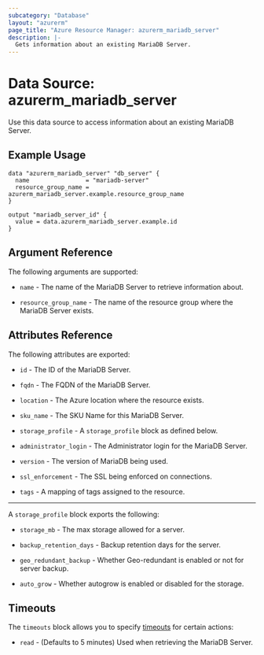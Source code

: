 ```yaml
---
subcategory: "Database"
layout: "azurerm"
page_title: "Azure Resource Manager: azurerm_mariadb_server"
description: |-
  Gets information about an existing MariaDB Server.
---
```


# Data Source: azurerm_mariadb_server

Use this data source to access information about an existing MariaDB Server.

## Example Usage

```hcl
data "azurerm_mariadb_server" "db_server" {
  name                = "mariadb-server"
  resource_group_name = azurerm_mariadb_server.example.resource_group_name
}

output "mariadb_server_id" {
  value = data.azurerm_mariadb_server.example.id
}
```

## Argument Reference

The following arguments are supported:

* `name` - The name of the MariaDB Server to retrieve information about.

* `resource_group_name` - The name of the resource group where the MariaDB Server exists.

## Attributes Reference

The following attributes are exported:

* `id` - The ID of the MariaDB Server.

* `fqdn` - The FQDN of the MariaDB Server.

* `location` - The Azure location where the resource exists.

* `sku_name` - The SKU Name for this MariaDB Server.

* `storage_profile` - A `storage_profile` block as defined below.

* `administrator_login` - The Administrator login for the MariaDB Server.

* `version` - The version of MariaDB being used.

* `ssl_enforcement` - The SSL being enforced on connections.

* `tags` - A mapping of tags assigned to the resource.

---

A `storage_profile` block exports the following:

* `storage_mb` - The max storage allowed for a server.

* `backup_retention_days` - Backup retention days for the server.

* `geo_redundant_backup` - Whether Geo-redundant is enabled or not for server backup.

* `auto_grow` - Whether autogrow is enabled or disabled for the storage.

## Timeouts

The `timeouts` block allows you to specify [timeouts](https://www.terraform.io/language/resources/syntax#operation-timeouts) for certain actions:

* `read` - (Defaults to 5 minutes) Used when retrieving the MariaDB Server.
